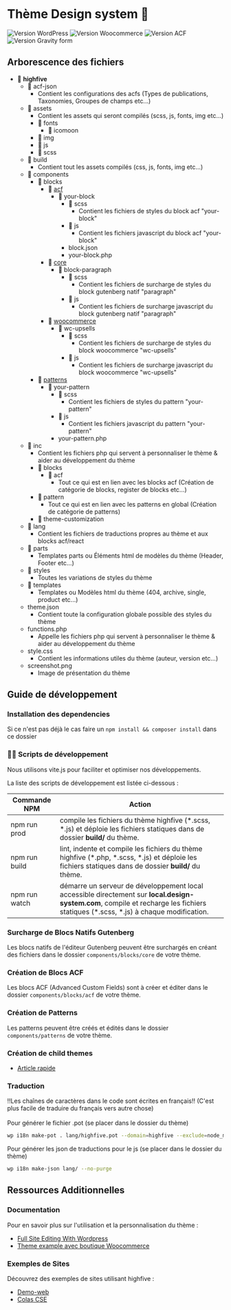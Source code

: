 # Thème Design system 💾

![Version WordPress](https://img.shields.io/badge/wordpress-%3E%3D%206.2-blue)
![Version Woocommerce](https://img.shields.io/badge/woocommerce-%3E%3D%208.0-purple)
![Version ACF](https://img.shields.io/badge/acf-%3E%3D%206.0-cyan)
![Version Gravity form](https://img.shields.io/badge/gravityform-%3E%3D%202.7-orange)

## Arborescence des fichiers

- 📂 **highfive**
  - 📂 acf-json
    -  Contient les configurations des acfs (Types de publications, Taxonomies, Groupes de champs etc...)
  - 📂 assets
    -  Contient les assets qui seront compilés (scss, js, fonts, img etc...)
    - 📂 fonts
      - 📂 icomoon
    - 📂 img
    - 📂 js
    - 📂 scss
  - 📂 build
    - Contient tout les assets compilés (css, js, fonts, img etc...)
  - 📂 components
    - 📂 blocks
      - 📂 [acf](./components/blocks/acf/README.md)
        - 📂 your-block
          - 📂 scss
            - Contient les fichiers de styles du block acf "your-block"
          - 📂 js
            - Contient les fichiers javascript du block acf "your-block"
          - block.json
          - your-block.php
      - 📂 [core](./components/blocks/core/README.md)
        - 📂 block-paragraph
          - 📂 scss
            - Contient les fichiers de surcharge de styles du block gutenberg natif "paragraph"
          - 📂 js
            - Contient les fichiers de surcharge javascript du block gutenberg natif "paragraph"
      - 📂 [woocommerce](./components/blocks/woocommerce/README.md)
        - 📂 wc-upsells
          - 📂 scss
            - Contient les fichiers de surcharge de styles du block woocommerce "wc-upsells"
          - 📂 js
            - Contient les fichiers de surcharge javascript du block woocommerce "wc-upsells"
    - 📂 [patterns](./components/patterns/README.md)
      - 📂 your-pattern
        - 📂 scss
          - Contient les fichiers de styles du pattern "your-pattern"
        - 📂 js
          - Contient les fichiers javascript du pattern "your-pattern"
        - your-pattern.php
  - 📂 inc
    - Contient les fichiers php qui servent à personnaliser le thème & aider au développement du thème
    - 📂 blocks
        - 📂 acf
            - Tout ce qui est en lien avec les blocks acf (Création de catégorie de blocks, register de blocks etc...)
    - 📂 pattern
        - Tout ce qui est en lien avec les patterns en global (Création de catégorie de patterns)
    - 📂 theme-customization
  - 📂 lang
    - Contient les fichiers de traductions propres au thème et aux blocks acf/react
  - 📂 parts
    - Templates parts ou Éléments html de modèles du thème (Header, Footer etc...)
  - 📂 styles
    - Toutes les variations de styles du thème
  - 📂 templates
    - Templates ou Modèles html du thème (404, archive, single, product etc...)
  - theme.json
    - Contient toute la configuration globale possible des styles du thème
  - functions.php
    - Appelle les fichiers php qui servent à personnaliser le thème & aider au développement du thème
  - style.css
    - Contient les informations utiles du thème (auteur, version etc...)
  - screenshot.png
    - Image de présentation du thème

## Guide de développement

### Installation des dependencies

Si ce n'est pas déjà le cas faire un `npm install && composer install` dans ce dossier

### 🧙‍♂️ Scripts de développement

Nous utilisons vite.js pour faciliter et optimiser nos développements.

La liste des scripts de développement est listée ci-dessous :

| Commande NPM  | Action                                                                                                                                                                         |
| ------------- | ------------------------------------------------------------------------------------------------------------------------------------------------------------------------------ |
| npm run prod  | compile les fichiers du thème highfive (\*.scss, \*.js) et déploie les fichiers statiques dans de dossier **build/** du thème.                                          |
| npm run build | lint, indente et compile les fichiers du thème highfive (\*.php, \*.scss, \*.js) et déploie les fichiers statiques dans de dossier **build/** du thème.                         |
| npm run watch | démarre un serveur de développement local accessible directement sur **local.design-system.com**, compile et recharge les fichiers statiques (\*.scss, \*.js) à chaque modification. |

### Surcharge de Blocs Natifs Gutenberg
Les blocs natifs de l'éditeur Gutenberg peuvent être surchargés en créant des fichiers dans le dossier `components/blocks/core` de votre thème.

### Création de Blocs ACF
Les blocs ACF (Advanced Custom Fields) sont à créer et éditer dans le dossier `components/blocks/acf` de votre thème.

### Création de Patterns
Les patterns peuvent être créés et édités dans le dossier `components/patterns` de votre thème.

### Création de child themes
- [Article rapide](https://fullsiteediting.com/lessons/child-themes/#h-what-type-of-child-themes-can-i-create)

### Traduction

‼Les chaînes de caractères dans le code sont écrites en français‼ (C'est plus facile de traduire du français vers autre chose)
<br>
<br>
Pour générer le fichier .pot (se placer dans le dossier du thème)

```bash
wp i18n make-pot . lang/highfive.pot --domain=highfive --exclude=node_modules,vendor,lang --include=*.php,blocks,build
```
Pour générer les json de traductions pour le js (se placer dans le dossier du thème)

```bash
wp i18n make-json lang/ --no-purge
```


## Ressources Additionnelles

### Documentation
Pour en savoir plus sur l'utilisation et la personnalisation du thème :
- [Full Site Editing With Wordpress](https://fullsiteediting.com/)
- [Theme example avec boutique Woocommerce](https://themedemos.com/jace/)

### Exemples de Sites
Découvrez des exemples de sites utilisant highfive :
- [Demo-web](https://demo-web.glanum.net/)
- [Colas CSE](https://cse-colas-solutions.glanum.net)
